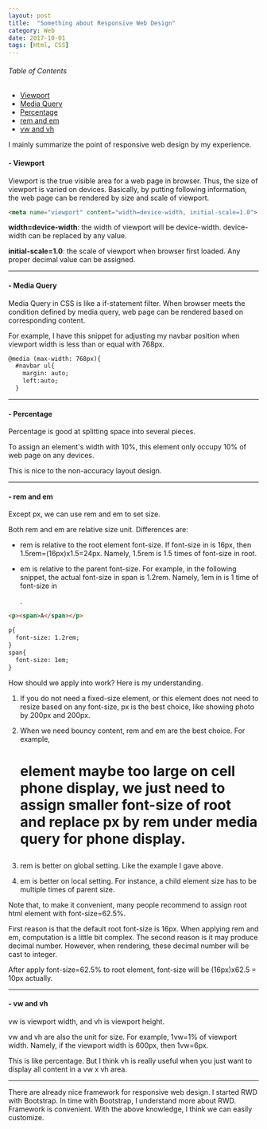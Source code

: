 ```yaml
---
layout: post
title:  "Something about Responsive Web Design"
category: Web
date: 2017-10-01
tags: [Html, CSS]
---
```


###### Table of Contents
  * [Viewport](#viewport)
  * [Media Query](#media)
  * [Percentage](#percentage)
  * [rem and em](#unit)
  * [vw and vh](#unit2)

I mainly summarize the point of responsive web design by my experience.

#### - Viewport <a id="viewport"></a>

  Viewport is the true visible area for a web page in browser. Thus, the size of viewport is varied on devices. Basically, by putting following <meta> information, the web page can be rendered by size and scale of viewport.

  ```html
  <meta name="viewport" content="width=device-width, initial-scale=1.0">
  ```

  **width=device-width**: the width of viewport will be device-width. device-width can be replaced by any value.

  **initial-scale=1.0**: the scale of viewport when browser first loaded. Any proper decimal value can be assigned.

---

#### - Media Query <a id="media"></a>

  Media Query in CSS is like a if-statement filter. When browser meets the condition defined by media query, web page can be rendered based on corresponding content.

  For example, I have this snippet for adjusting my navbar position when viewport width is less than or equal with 768px.

  ```html
  @media (max-width: 768px){
    #navbar ul{
      margin: auto;
      left:auto;
    }
  ```

---

#### - Percentage <a id="percentage"></a>

  Percentage is good at splitting space into several pieces.

  To assign an element's width with 10%, this element only occupy 10% of web page on any devices.

  This is nice to the non-accuracy layout design.

---

#### - rem and em <a id="unit"></a>

  Except px, we can use rem and em to set size.

  Both rem and em are relative size unit. Differences are:

  + rem is relative to the root element font-size. If font-size in <html> is 16px, then 1.5rem=(16px)x1.5=24px. Namely, 1.5rem is 1.5 times of font-size in root.

  + em is relative to the parent font-size. For example, in the following snippet, the actual font-size in span is 1.2rem. Namely, 1em in <span> is 1 time of font-size in <p>.

  ```html
  <p><span>A</span></p>
  ```

  ```html
  p{
    font-size: 1.2rem;
  }
  span{
    font-size: 1em;
  }
  ```

  How should we apply into work? Here is my understanding.

  1. If you do not need a fixed-size element, or this element does not need to resize based on any font-size, px is the best choice, like showing photo by 200px and 200px.

  1. When we need bouncy content, rem and em are the best choice. For example, <H1> element maybe too large on cell phone display, we just need to assign smaller font-size of root and replace px by rem under media query for phone display.

  1. rem is better on global setting. Like the example I gave above.

  1. em is better on local setting. For instance, a child element size has to be multiple times of parent size.

  Note that, to make it convenient, many people recommend to assign root html element with font-size=62.5%.

  First reason is that the default root font-size is 16px. When applying rem and em, computation is a little bit complex. The second reason is it may produce decimal number. However, when rendering, these decimal number will be cast to integer.

  After apply font-size=62.5% to root element, font-size will be (16px)x62.5 = 10px actually.

---

#### - vw and vh <a id="unit2"></a>

vw is viewport width, and vh is viewport height.

vw and vh are also the unit for size. For example, 1vw=1% of viewport width. Namely, if the viewport width is 600px, then 1vw=6px.

This is like percentage. But I think vh is really useful when you just want to display all content in a vw x vh area.

---

There are already nice framework for responsive web design. I started RWD with Bootstrap. In time with Bootstrap, I understand more about RWD. Framework is convenient. With the above knowledge, I think we can easily customize.
